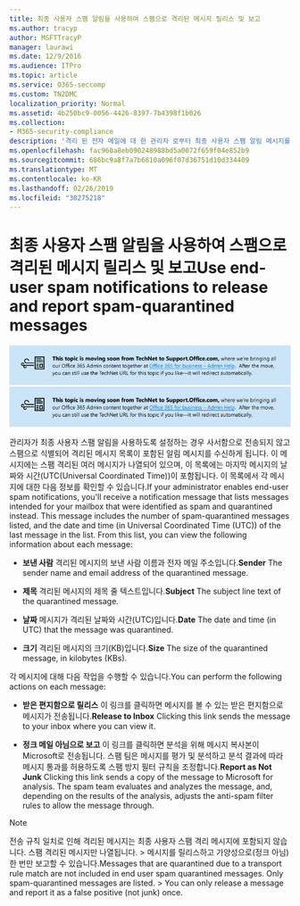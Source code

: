 ```yaml
---
title: 최종 사용자 스팸 알림을 사용하여 스팸으로 격리된 메시지 릴리스 및 보고
ms.author: tracyp
author: MSFTTracyP
manager: laurawi
ms.date: 12/9/2016
ms.audience: ITPro
ms.topic: article
ms.service: O365-seccomp
ms.custom: TN2DMC
localization_priority: Normal
ms.assetid: 4b250bc9-0056-4426-8397-7b4398f1b026
ms.collection:
- M365-security-compliance
description: '격리 된 전자 메일에 대 한 관리자 로부터 최종 사용자 스팸 알림 메시지를 보는 사용자는 메시지에 대해 이러한 작업을 수행할 수 있습니다. '
ms.openlocfilehash: fac960a8eb090248988bd5a0072f659f04e852b9
ms.sourcegitcommit: 686bc9a8f7a7b6810a096f07d36751d10d334409
ms.translationtype: MT
ms.contentlocale: ko-KR
ms.lasthandoff: 02/26/2019
ms.locfileid: "30275218"
---
```

# <a name="use-end-user-spam-notifications-to-release-and-report-spam-quarantined-messages"></a><span data-ttu-id="7c6fe-103">최종 사용자 스팸 알림을 사용하여 스팸으로 격리된 메시지 릴리스 및 보고</span><span class="sxs-lookup"><span data-stu-id="7c6fe-103">Use end-user spam notifications to release and report spam-quarantined messages</span></span>

<span data-ttu-id="7c6fe-104">[![TechNet에서 support.office.com로 이동하는 콘텐츠에 대한 이미지 텍스트](media/ab7c897a-4798-4f31-8c84-f17a8409b133.png)](https://go.microsoft.com/fwlink/p/?LinkID=624152)</span><span class="sxs-lookup"><span data-stu-id="7c6fe-104">[![Text in image about content moving from TechNet to support.office.com](media/ab7c897a-4798-4f31-8c84-f17a8409b133.png)](https://go.microsoft.com/fwlink/p/?LinkID=624152)</span></span>
  
<span data-ttu-id="7c6fe-p101">관리자가 최종 사용자 스팸 알림을 사용하도록 설정하는 경우 사서함으로 전송되지 않고 스팸으로 식별되어 격리된 메시지 목록이 포함된 알림 메시지를 수신하게 됩니다. 이 메시지에는 스팸 격리된 여러 메시지가 나열되어 있으며, 이 목록에는 마지막 메시지의 날짜와 시간(UTC(Universal Coordinated Time))이 포함됩니다. 이 목록에서 각 메시지에 대한 다음 정보를 확인할 수 있습니다.</span><span class="sxs-lookup"><span data-stu-id="7c6fe-p101">If your administrator enables end-user spam notifications, you'll receive a notification message that lists messages intended for your mailbox that were identified as spam and quarantined instead. This message includes the number of spam-quarantined messages listed, and the date and time (in Universal Coordinated Time (UTC)) of the last message in the list. From this list, you can view the following information about each message:</span></span> 
  
- <span data-ttu-id="7c6fe-108">**보낸 사람** 격리된 메시지의 보낸 사람 이름과 전자 메일 주소입니다.</span><span class="sxs-lookup"><span data-stu-id="7c6fe-108">**Sender** The sender name and email address of the quarantined message.</span></span> 
    
- <span data-ttu-id="7c6fe-109">**제목** 격리된 메시지의 제목 줄 텍스트입니다.</span><span class="sxs-lookup"><span data-stu-id="7c6fe-109">**Subject** The subject line text of the quarantined message.</span></span> 
    
- <span data-ttu-id="7c6fe-110">**날짜** 메시지가 격리된 날짜와 시간(UTC)입니다.</span><span class="sxs-lookup"><span data-stu-id="7c6fe-110">**Date** The date and time (in UTC) that the message was quarantined.</span></span> 
    
- <span data-ttu-id="7c6fe-111">**크기** 격리된 메시지의 크기(KB)입니다.</span><span class="sxs-lookup"><span data-stu-id="7c6fe-111">**Size** The size of the quarantined message, in kilobytes (KBs).</span></span> 
    
<span data-ttu-id="7c6fe-112">각 메시지에 대해 다음 작업을 수행할 수 있습니다.</span><span class="sxs-lookup"><span data-stu-id="7c6fe-112">You can perform the following actions on each message:</span></span>
  
- <span data-ttu-id="7c6fe-113">**받은 편지함으로 릴리스** 이 링크를 클릭하면 메시지를 볼 수 있는 받은 편지함으로 메시지가 전송됩니다.</span><span class="sxs-lookup"><span data-stu-id="7c6fe-113">**Release to Inbox** Clicking this link sends the message to your inbox where you can view it.</span></span> 
    
- <span data-ttu-id="7c6fe-p102">**정크 메일 아님으로 보고** 이 링크를 클릭하면 분석을 위해 메시지 복사본이 Microsoft로 전송됩니다. 스팸 팀은 메시지를 평가 및 분석하고 분석 결과에 따라 메시지 통과를 허용하도록 스팸 방지 필터 규칙을 조정합니다.</span><span class="sxs-lookup"><span data-stu-id="7c6fe-p102">**Report as Not Junk** Clicking this link sends a copy of the message to Microsoft for analysis. The spam team evaluates and analyzes the message, and, depending on the results of the analysis, adjusts the anti-spam filter rules to allow the message through.</span></span> 
    
> [!NOTE]
>  <span data-ttu-id="7c6fe-p103">전송 규칙 일치로 인해 격리된 메시지는 최종 사용자 스팸 격리 메시지에 포함되지 않습니다. 스팸 격리된 메시지만 나열됩니다. >  메시지를 릴리스하고 가양성으로(정크 아님) 한 번만 보고할 수 있습니다.</span><span class="sxs-lookup"><span data-stu-id="7c6fe-p103">Messages that are quarantined due to a transport rule match are not included in end user spam quarantined messages. Only spam-quarantined messages are listed. >  You can only release a message and report it as a false positive (not junk) once.</span></span> 
  

